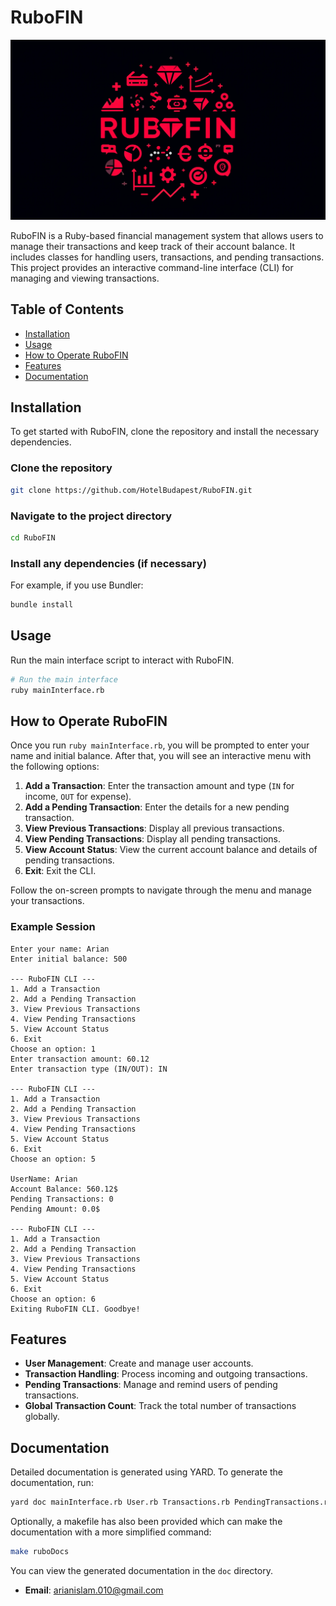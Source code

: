 # RuboFIN

![RuboFIN\ Logo.webp](RuboFINLogo.webp)

RuboFIN is a Ruby-based financial management system that allows users to manage their transactions and keep track of their account balance. It includes classes for handling users, transactions, and pending transactions. This project provides an interactive command-line interface (CLI) for managing and viewing transactions.

## Table of Contents

- [Installation](#installation)
- [Usage](#usage)
- [How to Operate RuboFIN](#how-to-operate-rubofin)
- [Features](#features)
- [Documentation](#documentation)
  
## Installation

To get started with RuboFIN, clone the repository and install the necessary dependencies.


### Clone the repository

```sh
git clone https://github.com/HotelBudapest/RuboFIN.git
```

### Navigate to the project directory

```sh
cd RuboFIN
```

### Install any dependencies (if necessary)

For example, if you use Bundler:
```sh
bundle install
```

## Usage

Run the main interface script to interact with RuboFIN.

```sh
# Run the main interface
ruby mainInterface.rb
```

## How to Operate RuboFIN

Once you run `ruby mainInterface.rb`, you will be prompted to enter your name and initial balance. After that, you will see an interactive menu with the following options:

1. **Add a Transaction**: Enter the transaction amount and type (`IN` for income, `OUT` for expense).
2. **Add a Pending Transaction**: Enter the details for a new pending transaction.
3. **View Previous Transactions**: Display all previous transactions.
4. **View Pending Transactions**: Display all pending transactions.
5. **View Account Status**: View the current account balance and details of pending transactions.
6. **Exit**: Exit the CLI.

Follow the on-screen prompts to navigate through the menu and manage your transactions.

### Example Session

```plaintext
Enter your name: Arian
Enter initial balance: 500

--- RuboFIN CLI ---
1. Add a Transaction
2. Add a Pending Transaction
3. View Previous Transactions
4. View Pending Transactions
5. View Account Status
6. Exit
Choose an option: 1
Enter transaction amount: 60.12
Enter transaction type (IN/OUT): IN

--- RuboFIN CLI ---
1. Add a Transaction
2. Add a Pending Transaction
3. View Previous Transactions
4. View Pending Transactions
5. View Account Status
6. Exit
Choose an option: 5

UserName: Arian
Account Balance: 560.12$
Pending Transactions: 0
Pending Amount: 0.0$

--- RuboFIN CLI ---
1. Add a Transaction
2. Add a Pending Transaction
3. View Previous Transactions
4. View Pending Transactions
5. View Account Status
6. Exit
Choose an option: 6
Exiting RuboFIN CLI. Goodbye!
```

## Features

- **User Management**: Create and manage user accounts.
- **Transaction Handling**: Process incoming and outgoing transactions.
- **Pending Transactions**: Manage and remind users of pending transactions.
- **Global Transaction Count**: Track the total number of transactions globally.

## Documentation

Detailed documentation is generated using YARD. To generate the documentation, run:

```sh
yard doc mainInterface.rb User.rb Transactions.rb PendingTransactions.rb
```
Optionally, a makefile has also been provided which can make the documentation with a more simplified command: 

```sh
make ruboDocs
```

You can view the generated documentation in the `doc` directory.

- **Email**: arianislam.010@gmail.com
